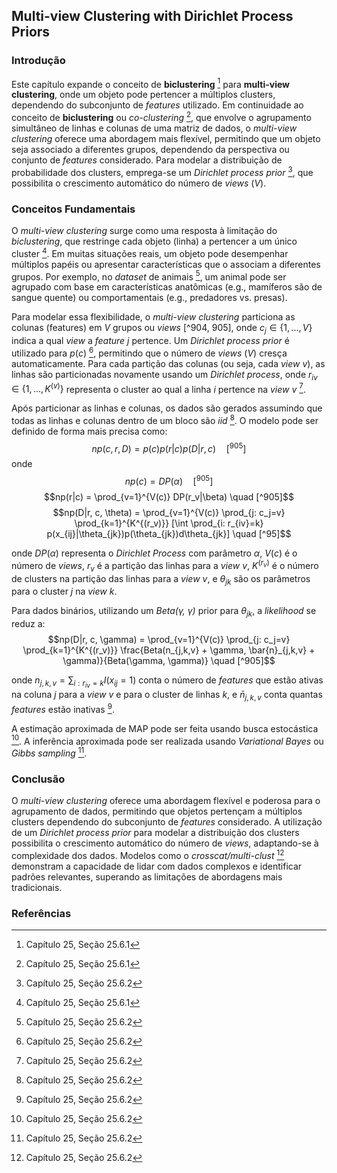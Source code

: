 ## Multi-view Clustering with Dirichlet Process Priors

### Introdução
Este capítulo expande o conceito de **biclustering** [^903] para **multi-view clustering**, onde um objeto pode pertencer a múltiplos clusters, dependendo do subconjunto de *features* utilizado. Em continuidade ao conceito de **biclustering** ou *co-clustering* [^903], que envolve o agrupamento simultâneo de linhas e colunas de uma matriz de dados, o *multi-view clustering* oferece uma abordagem mais flexível, permitindo que um objeto seja associado a diferentes grupos, dependendo da perspectiva ou conjunto de *features* considerado. Para modelar a distribuição de probabilidade dos clusters, emprega-se um *Dirichlet process prior* [^905], que possibilita o crescimento automático do número de *views* ($V$).

### Conceitos Fundamentais
O *multi-view clustering* surge como uma resposta à limitação do *biclustering*, que restringe cada objeto (linha) a pertencer a um único cluster [^903]. Em muitas situações reais, um objeto pode desempenhar múltiplos papéis ou apresentar características que o associam a diferentes grupos. Por exemplo, no *dataset* de animais [^904], um animal pode ser agrupado com base em características anatômicas (e.g., mamíferos são de sangue quente) ou comportamentais (e.g., predadores vs. presas).

Para modelar essa flexibilidade, o *multi-view clustering* particiona as colunas (features) em $V$ grupos ou *views* [^904, 905], onde $c_j \in \{1, ..., V\}$ indica a qual *view* a *feature* $j$ pertence. Um *Dirichlet process prior* é utilizado para $p(c)$ [^905], permitindo que o número de *views* ($V$) cresça automaticamente. Para cada partição das colunas (ou seja, cada *view* $v$), as linhas são particionadas novamente usando um *Dirichlet process*, onde $r_{iv} \in \{1,...,K^{(v)}\}$ representa o cluster ao qual a linha $i$ pertence na *view* $v$ [^905].

Após particionar as linhas e colunas, os dados são gerados assumindo que todas as linhas e colunas dentro de um bloco são *iid* [^905]. O modelo pode ser definido de forma mais precisa como:
$$np(c, r, D) = p(c)p(r|c)p(D|r, c) \quad [^905]$$
onde
$$np(c) = DP(\alpha) \quad [^905]$$
$$np(r|c) = \prod_{v=1}^{V(c)} DP(r_v|\beta) \quad [^905]$$
$$np(D|r, c, \theta) = \prod_{v=1}^{V(c)} \prod_{j: c_j=v} \prod_{k=1}^{K^{(r_v)}} [\int \prod_{i: r_{iv}=k} p(x_{ij}|\theta_{jk})p(\theta_{jk})d\theta_{jk}] \quad [^95]$$

onde $DP(\alpha)$ representa o *Dirichlet Process* com parâmetro $\alpha$, $V(c)$ é o número de *views*, $r_v$ é a partição das linhas para a *view* $v$, $K^{(r_v)}$ é o número de clusters na partição das linhas para a *view* $v$, e $\theta_{jk}$ são os parâmetros para o cluster $j$ na *view* $k$.

Para dados binários, utilizando um *Beta(γ, γ)* prior para $\theta_{jk}$, a *likelihood* se reduz a:
$$np(D|r, c, \gamma) = \prod_{v=1}^{V(c)} \prod_{j: c_j=v} \prod_{k=1}^{K^{(r_v)}} \frac{Beta(n_{j,k,v} + \gamma, \bar{n}_{j,k,v} + \gamma)}{Beta(\gamma, \gamma)} \quad [^905]$$

onde $n_{j,k,v} = \sum_{i: r_{iv}=k} I(x_{ij}=1)$ conta o número de *features* que estão ativas na coluna $j$ para a *view* $v$ e para o cluster de linhas $k$, e $\bar{n}_{j,k,v}$ conta quantas *features* estão inativas [^905].

A estimação aproximada de MAP pode ser feita usando busca estocástica [^905]. A inferência aproximada pode ser realizada usando *Variational Bayes* ou *Gibbs sampling* [^905].

### Conclusão
O *multi-view clustering* oferece uma abordagem flexível e poderosa para o agrupamento de dados, permitindo que objetos pertençam a múltiplos clusters dependendo do subconjunto de *features* considerado. A utilização de um *Dirichlet process prior* para modelar a distribuição dos clusters possibilita o crescimento automático do número de *views*, adaptando-se à complexidade dos dados. Modelos como o *crosscat/multi-clust* [^905] demonstram a capacidade de lidar com dados complexos e identificar padrões relevantes, superando as limitações de abordagens mais tradicionais.

### Referências
[^903]: Capítulo 25, Seção 25.6.1
[^904]: Capítulo 25, Seção 25.6.2
[^905]: Capítulo 25, Seção 25.6.2

<!-- END -->
